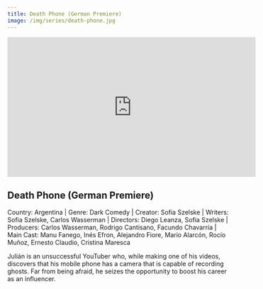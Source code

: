 ```yaml
---
title: Death Phone (German Premiere)
image: /img/series/death-phone.jpg
---
```

<iframe width="560" height="315" src="https://vimeo.com/773752265" frameborder="0" allow="accelerometer; autoplay; encrypted-media; gyroscope; picture-in-picture" allowfullscreen></iframe>

## Death Phone (German Premiere)
Country: Argentina | Genre: Dark Comedy | Creator: Sofia Szelske | Writers: Sofia Szelske, Carlos Wasserman | Directors: Diego Leanza, Sofia Szelske | Producers: Carlos Wasserman, Rodrigo Cantisano, Facundo Chavarría | Main Cast: Manu Fanego, Inés Efron, Alejandro Fiore, Mario Alarcón, Rocío Muñoz, Ernesto Claudio, Cristina Maresca

Julián is an unsuccessful YouTuber who, while making one of his videos, discovers that his mobile phone has a camera that is capable of recording ghosts. Far from being afraid, he seizes the opportunity to boost his career as an influencer.